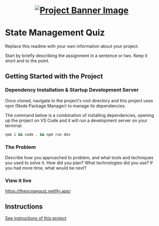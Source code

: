 <h1 align="center">
  <a href="">
    <img src="/src/assets/quiz.svg" alt="Project Banner Image">
  </a>
</h1>

# State Management Quiz

Replace this readme with your own information about your project.

Start by briefly describing the assignment in a sentence or two. Keep it short and to the point.

## Getting Started with the Project

### Dependency Installation & Startup Development Server

Once cloned, navigate to the project's root directory and this project uses npm (Node Package Manager) to manage its dependencies.

The command below is a combination of installing dependencies, opening up the project on VS Code and it will run a development server on your terminal.

```bash
npm i && code . && npm run dev
```

### The Problem

Describe how you approached to problem, and what tools and techniques you used to solve it. How did you plan? What technologies did you use? If you had more time, what would be next?

### View it live
 https://theoceanquiz.netlify.app/

## Instructions

<a href="instructions.md">
   See instructions of this project
  </a>
